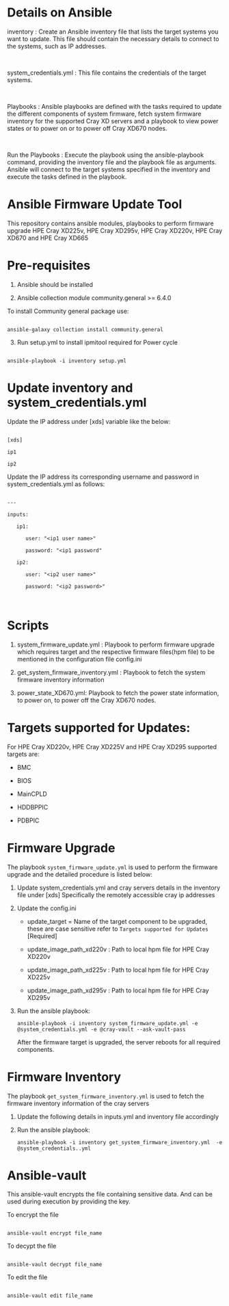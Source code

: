 # Details on Ansible

inventory : Create an Ansible inventory file that lists the target systems you want to update. This file should contain the necessary details to connect to the systems, such as IP addresses.

<br />

system_credentials.yml : This file contains the credentials of the target systems.

<br />

Playbooks : Ansible playbooks are defined with the tasks required to update the different components of system firmware, fetch system firmware inventory for the supported Cray XD servers and a playbook to view power states or to power on or to power off Cray XD670 nodes.

<br />

Run the Playbooks : Execute the playbook using the ansible-playbook command, providing the inventory file and the playbook file as arguments. Ansible will connect to the target systems specified in the inventory and execute the tasks defined in the playbook.



# Ansible Firmware Update Tool

This repository contains ansible modules, playbooks to perform firmware upgrade HPE Cray XD225v, HPE Cray XD295v, HPE Cray XD220v, HPE Cray XD670 and HPE Cray XD665



# Pre-requisites

1. Ansible should be installed

2. Ansible collection module community.general >= 6.4.0



To install Community general package use:



```

ansible-galaxy collection install community.general

```

3. Run setup.yml to install ipmitool required for Power cycle

```

ansible-playbook -i inventory setup.yml

```



# Update inventory and system_credentials.yml

Update the IP address under [xds] variable like the below:

```

[xds]

ip1

ip2

```

Update the IP address its corresponding username and password in system_credentials.yml as follows:

```

---

inputs:

   ip1:

      user: "<ip1 user name>"

      password: "<ip1 password"

   ip2:

      user: "<ip2 user name>"

      password: "<ip2 password>"



```



# Scripts

1. system_firmware_update.yml : Playbook to perform firmware upgrade which requires target and the respective firmware files(hpm file) to be mentioned in the configuration file config.ini

2. get_system_firmware_inventory.yml : Playbook to fetch the system firmware inventory information

3. power_state_XD670.yml: Playbook to fetch the power state information, to power on, to power off the Cray XD670 nodes.


# Targets supported for Updates:

For HPE Cray XD220v, HPE Cray XD225V and HPE Cray XD295 supported targets are:

- BMC

- BIOS

- MainCPLD

- HDDBPPIC

- PDBPIC 


# Firmware Upgrade


The playbook `system_firmware_update.yml` is used to perform the firmware upgrade and the detailed procedure is listed below:

1. Update system_credentials.yml and cray servers details in the inventory file under [xds] Specifically the remotely accessible cray ip addresses

2. Update the config.ini

   - update_target = Name of the target component to be upgraded, these are case sensitive refer to `Targets supported for Updates` [Required]

   - update_image_path_xd220v : Path to local hpm file for HPE Cray XD220v

   - update_image_path_xd225v :  Path to local hpm file for HPE Cray XD225v
   
   - update_image_path_xd295v : Path to local hpm file for HPE Cray XD295v


3. Run the ansible playbook:

   ```ansible-playbook -i inventory system_firmware_update.yml -e @system_credentials.yml -e @cray-vault --ask-vault-pass```

   After the firmware target is upgraded, the server reboots for all required components.



# Firmware Inventory

The playbook `get_system_firmware_inventory.yml` is used to fetch the firmware inventory information of the cray servers

1. Update the following details in inputs.yml and inventory file accordingly

2. Run the ansible playbook:

   `ansible-playbook -i inventory get_system_firmware_inventory.yml  -e @system_credentials..yml`


# Ansible-vault

This ansible-vault encrypts the file containing sensitive data. And can be used during execution by providing the key.



To encrypt the file

```

ansible-vault encrypt file_name

```



To decypt the file 

```

ansible-vault decrypt file_name

```



To edit the file

```

ansible-vault edit file_name

```
